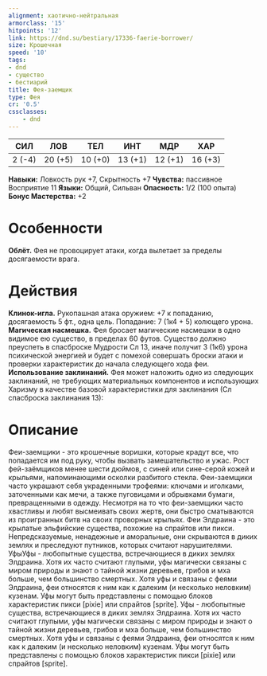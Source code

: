 ```yaml
---
alignment: хаотично-нейтральная
armorclass: '15'
hitpoints: '12'
link: https://dnd.su/bestiary/17336-faerie-borrower/
size: Крошечная
speed: '10'
tags:
- dnd
- существо
- бестиарий
title: Фея-заемщик
type: Фея
cr: '0.5'
cssclasses:
    - dnd
---
```



| СИЛ | ЛОВ | ТЕЛ | ИНТ | МДР | ХАР |
|---|---|---|---|---|---|
| 2 (-4) | 20 (+5) | 10 (+0) | 13 (+1) | 12 (+1) | 16 (+3) |
**Навыки:** Ловкость рук +7, Скрытность +7
**Чувства:** пассивное Восприятие 11
**Языки:** Общий, Сильван
**Опасность:** 1/2 (100 опыта)
**Бонус Мастерства:** +2


# Особенности
**Облёт.** Фея не провоцирует атаки, когда вылетает за пределы досягаемости врага.


# Действия
**Клинок-игла.** Рукопашная атака оружием: +7 к попаданию, досягаемость 5 фт., одна цель. Попадание: 7 (1к4 + 5) колющего урона.
**Магическая насмешка.** Фея бросает магические насмешки в одно видимое ею существо, в пределах 60 футов. Существо должно преуспеть в спасброске Мудрости Сл 13, иначе получит 3 (1к6) урона психической энергией и будет с помехой совершать броски атаки и проверки характеристик до начала следующего хода феи.
**Использование заклинаний.** Фея может наложить одно из следующих заклинаний, не требующих материальных компонентов и использующих Харизму в качестве базовой характеристики для заклинания (Сл спасброска заклинания 13):


# Описание
 Феи-заемщики - это крошечные воришки, которые крадут все, что попадается им под руку, чтобы вызвать замешательство и ужас. Рост фей-заёмщиков менее шести дюймов, с синей или сине-серой кожей и крыльями, напоминающими осколки разбитого стекла. Феи-заемщики часто украшают себя украденными трофеями: ключами и иголками, заточенными как мечи, а также пуговицами и обрывками бумаги, превращенными в одежду. Несмотря на то что феи-заемщики часто хвастливы и любят высмеивать своих жертв, они быстро сматываются из проигранных битв на своих проворных крыльях. Феи Элдраина - это крылатые эльфийские существа, похожие на спрайтов или пикси. Непредсказуемые, ненадежные и аморальные, они скрываются в диких землях и преследуют путников, которых считают нарушителями. УфыУфы - любопытные существа, встречающиеся в диких землях Элдраина. Хотя их часто считают глупыми, уфы магически связаны с миром природы и знают о тайной жизни деревьев, грибов и мха больше, чем большинство смертных. Хотя уфы и связаны с феями Элдраина, феи относятся к ним как к далеким (и несколько неловким) кузенам. Уфы могут быть представлены с помощью блоков характеристик пикси [pixie] или спрайтов [sprite]. Уфы - любопытные существа, встречающиеся в диких землях Элдраина. Хотя их часто считают глупыми, уфы магически связаны с миром природы и знают о тайной жизни деревьев, грибов и мха больше, чем большинство смертных. Хотя уфы и связаны с феями Элдраина, феи относятся к ним как к далеким (и несколько неловким) кузенам. Уфы могут быть представлены с помощью блоков характеристик пикси [pixie] или спрайтов [sprite].